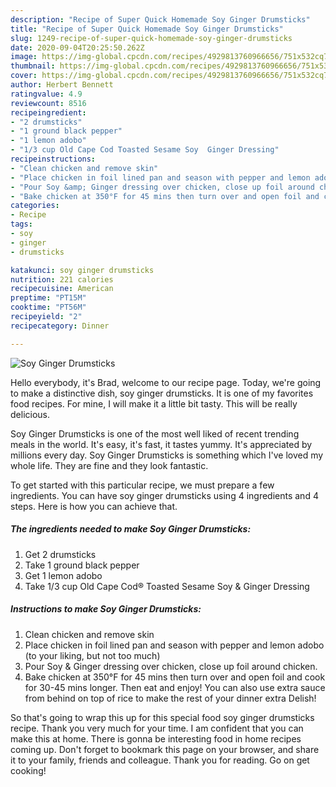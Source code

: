 ```yaml
---
description: "Recipe of Super Quick Homemade Soy Ginger Drumsticks"
title: "Recipe of Super Quick Homemade Soy Ginger Drumsticks"
slug: 1249-recipe-of-super-quick-homemade-soy-ginger-drumsticks
date: 2020-09-04T20:25:50.262Z
image: https://img-global.cpcdn.com/recipes/4929813760966656/751x532cq70/soy-ginger-drumsticks-recipe-main-photo.jpg
thumbnail: https://img-global.cpcdn.com/recipes/4929813760966656/751x532cq70/soy-ginger-drumsticks-recipe-main-photo.jpg
cover: https://img-global.cpcdn.com/recipes/4929813760966656/751x532cq70/soy-ginger-drumsticks-recipe-main-photo.jpg
author: Herbert Bennett
ratingvalue: 4.9
reviewcount: 8516
recipeingredient:
- "2 drumsticks"
- "1 ground black pepper"
- "1 lemon adobo"
- "1/3 cup Old Cape Cod Toasted Sesame Soy  Ginger Dressing"
recipeinstructions:
- "Clean chicken and remove skin"
- "Place chicken in foil lined pan and season with pepper and lemon adobo (to your liking, but not too much)"
- "Pour Soy &amp; Ginger dressing over chicken, close up foil around chicken."
- "Bake chicken at 350°F for 45 mins then turn over and open foil and cook for 30-45 mins longer. Then eat and enjoy! You can also use extra sauce from behind on top of rice to make the rest of your dinner extra Delish!"
categories:
- Recipe
tags:
- soy
- ginger
- drumsticks

katakunci: soy ginger drumsticks 
nutrition: 221 calories
recipecuisine: American
preptime: "PT15M"
cooktime: "PT56M"
recipeyield: "2"
recipecategory: Dinner

---
```



![Soy Ginger Drumsticks](https://img-global.cpcdn.com/recipes/4929813760966656/751x532cq70/soy-ginger-drumsticks-recipe-main-photo.jpg)

Hello everybody, it's Brad, welcome to our recipe page. Today, we're going to make a distinctive dish, soy ginger drumsticks. It is one of my favorites food recipes. For mine, I will make it a little bit tasty. This will be really delicious.

Soy Ginger Drumsticks is one of the most well liked of recent trending meals in the world. It's easy, it's fast, it tastes yummy. It's appreciated by millions every day. Soy Ginger Drumsticks is something which I've loved my whole life. They are fine and they look fantastic.




To get started with this particular recipe, we must prepare a few ingredients. You can have soy ginger drumsticks using 4 ingredients and 4 steps. Here is how you can achieve that.

<!--inarticleads1-->

##### The ingredients needed to make Soy Ginger Drumsticks:

1. Get 2 drumsticks
1. Take 1 ground black pepper
1. Get 1 lemon adobo
1. Take 1/3 cup Old Cape Cod® Toasted Sesame Soy &amp; Ginger Dressing




<!--inarticleads2-->

##### Instructions to make Soy Ginger Drumsticks:

1. Clean chicken and remove skin
1. Place chicken in foil lined pan and season with pepper and lemon adobo (to your liking, but not too much)
1. Pour Soy &amp; Ginger dressing over chicken, close up foil around chicken.
1. Bake chicken at 350°F for 45 mins then turn over and open foil and cook for 30-45 mins longer. Then eat and enjoy! You can also use extra sauce from behind on top of rice to make the rest of your dinner extra Delish!




So that's going to wrap this up for this special food soy ginger drumsticks recipe. Thank you very much for your time. I am confident that you can make this at home. There is gonna be interesting food in home recipes coming up. Don't forget to bookmark this page on your browser, and share it to your family, friends and colleague. Thank you for reading. Go on get cooking!
